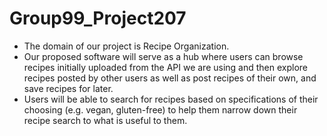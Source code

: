 # Group99_Project207

- The domain of our project is Recipe Organization.
- Our proposed software will serve as a hub where users can browse recipes initially uploaded 
from the API we are using and then explore recipes posted by other users as well as post recipes 
of their own, and save recipes for later.
- Users will be able to search for recipes based on specifications of their choosing 
(e.g. vegan, gluten-free) to help them narrow down their recipe search to what is useful to them. 

